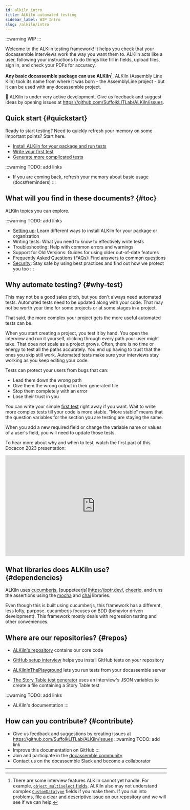```yaml
---
id: alkiln_intro
title: ALKiln automated testing
sidebar_label: WIP Intro
slug: /alkiln/intro
---
```



:::warning
WIP
:::

<!-- Move to /docs
## Refresher

Some quick refreshers for those who need it.

1. You write and edit `.feature` test files in your Sources folder.
1. There are some fields ALKiln cannot yet handle, including `object`-type fields, like `object_multiselect`.
1. By default, each Step or field may only take 30 seconds. You can change that with the "the maximum seconds" Step listed in the Steps.
1. If you're using GitHub, tests are run when anyone commits to GitHub.
1. Tests can download docx files, but humans have to review them to see if they've come out right.
1. You will be able to see pictures and the HTML of pages that errored. In GitHub, you can download them from the zip file in [the Action's artifact section](https://docs.github.com/en/actions/managing-workflow-runs/downloading-workflow-artifacts).
1. ALKiln also creates test reports. In GitHub, you can download them in the same place.
 -->


Welcome to the ALKiln testing framework! It helps you check that your docassemble interviews work the way you want them to. ALKiln acts like a user, following your instructions to do things like fill in fields, upload files, sign in, and check your PDFs for accuracy.

**Any basic docassemble package can use ALKiln**[^1]. ALKiln (Assembly Line Kiln) took its name from where it was born - the AssemblyLine project - but it can be used with any docassemble project.<!-- It does come with features that are especially useful for AssemblyLine users.-->

🚧 ALKiln is under very active development. Give us feedback and suggest ideas by opening issues at https://github.com/SuffolkLITLab/ALKiln/issues.


## Quick start {#quickstart}

Ready to start testing? Need to quickly refresh your memory on some important points? Start here.

<!-- Change "install" to "setup"? -->
- [Install ALKiln for your package and run tests](setup#recommended-setup)
- [Write your first test](setup#first-test)
- [Generate more complicated tests](https://plocket.github.io/alkiln_story/) <!-- (docs#generator) -->

:::warning TODO: add links
- If you are coming back, refresh your memory about basic usage (docs#reminders)
:::


## What will you find in these documents? {#toc}

ALKiln topics you can explore.

:::warning TODO: add links
<!-- Change "setup" to "install"? -->
- [Setting up](setup): Learn different ways to install ALKiln for your package or organization <!-- (setup and running tests and first test, maybe advanced pros and cons of setup) -->
- Writing tests: What you need to know to effectively write tests
- Troubleshooting: Help with common errors and warnings <!-- (errors, maybe in FAQ?) -->
- Support for Old Versions: Guides for using older out-of-date features
- Frequently Asked Questions (FAQs): Find answers to common questions
- [Security](security): Stay safe by using best practices and find out how we protect you too <!-- if you're going to mess with more complex workflows, read this section about GitHub security for workflows -->
:::


## Why automate testing? {#why-test}

This may not be a good sales pitch, but you don't always need automated tests. Automated tests need to be updated along with your code. That may not be worth your time for some projects or at some stages in a project.

That said, the more complex your project gets the more useful automated tests can be.

When you start creating a project, you test it by hand. You open the interview and run it yourself, clicking through every path your user might take. That does not scale as a project grows. Often, there is no time or energy to test all the paths accurately. You end up having to trust that the ones you skip still work. Automated tests make sure your interviews stay working as you keep editing your code.

<!-- Automated tests make sure you know when you break something. -->

Tests can protect your users from bugs that can:

- Lead them down the wrong path
- Give them the wrong output in their generated file
- Stop them completely with an error
- Lose their trust in you

You can write your simple [first test](setup#first-test) right away if you want. Wait to write more complex tests till your code is more stable. "More stable" means that the question variables for the section you are testing are staying the same.

When you add a new required field or change the variable name or values of a user's field, you will need to update those tests.

To hear more about why and when to test, watch the first part of this Docacon 2023 presentation:

<iframe width="560" height="315" src="https://www.youtube-nocookie.com/embed/TcLFA9a1bHs" title="Assembly Line Kiln testing framework at Docacon 2023 - Why test?" frameborder="0" allow="accelerometer; clipboard-write; encrypted-media; gyroscope; picture-in-picture; web-share; fullscreen" allowfullscreen></iframe>

<!-- Other tools that can help with problems managing running interviews: (maybe another section)
- When there's an error, give your users their data so they haven't wasted their time
- Get alerts when your server goes down
- Check that specific interviews are still running
 -->

## What libraries does ALKiln use? {#dependencies}

ALKiln uses [cucumberjs](https://cucumber.io/), [puppeteerjs](https://pptr.dev/, [cheerio](https://cheerio.js.org/), and runs the assertions using the [mocha](https://mochajs.org/) and [chai](https://www.chaijs.com/) libraries.

Even though this is built using cucumberjs, this framework has a different, less lofty, purpose. cucumberjs focuses on BDD (behavior driven development). This framework mostly deals with regression testing and other conveniences.


## Where are our repositories? {#repos}

- [ALKiln's repository](https://github.com/SuffolkLITLab/ALKiln) contains our core code
- [GitHub setup interview](https://github.com/SuffolkLITLab/docassemble-ALKilnSetup) helps you install GitHub tests on your repository
- [ALKilnInThePlayground](https://github.com/SuffolkLITLab/docassemble-ALKilnInThePlayground) lets you run tests from your docassemble server

- [The Story Table test generator](https://github.com/plocket/alkiln_story) uses an interview's JSON variables to create a file containing a Story Table test

:::warning TODO: add links
- ALKiln's documentation
:::


## How can you contribute? {#contribute}

<!-- Keep it simple. Just 2 repos -->
- Give us feedback and suggestions by creating issues at https://github.com/SuffolkLITLab/ALKiln/issues
:::warning TODO: add link
- Improve this documentation on GitHub
:::
- Join and participate in the [docassemble community](https://docassemble.org/docs/support.html#slack)
- Contact us on the docassemble Slack and become a collaborator


<!-- - [Fork](https://docs.github.com/en/pull-requests/collaborating-with-pull-requests/working-with-forks/fork-a-repo#forking-a-repository) [our repositories](#repos), edit them, and make pull requests -->

<!--
If we want people to file different issues for different repos (which I think is too complex):
- ALKiln in general and GitHub-based tests/workflows
- ALKiln in the Playground
- Setup
- Edit ALKiln documentation
 -->

---

[^1]: There are some interview features ALKiln cannot yet handle. For example, [`object_multiselect` fields](https://docassemble.org/docs/fields.html#object_multiselect). ALKiln also may not understand complex [`CustomDatatype`](https://docassemble.org/docs/fields.html#custom%20datatype) fields if you make them. If you run into problems, [file a clear and descriptive issue on our repository](https://github.com/SuffolkLITLab/ALKiln/issues) and we will see if we can help.
